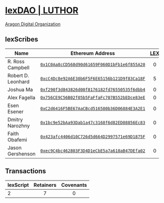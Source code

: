 # [lexDAO | LUTHOR](https://mainnet.aragon.org/#/lexdao/0x97103fda00a2b47eac669568063c00e65866a633/)

[Aragon Digital Organization](https://mainnet.aragon.org/#/lexdao/0xc191dc522672e10441bb9ee7c58946e9a8ebe4c0/)

## lexScribes
| Name | Ethereum Address | [LEX](https://etherscan.io/token/0x8CEDe32BbbCe5854992e151Fe215f2887E522553) | 
|----------|:-------------:|:-------------:| 
| R. Ross Campbell | [`0x1C0Aa8cCD568d90d61659F060D1bFb1e6f855A20`](https://etherscan.io/address/0x1c0aa8ccd568d90d61659f060d1bfb1e6f855a20) | 0 | 
| Robert D. Leonhard | [`0xcC4Dc8e92A6E30b6F5F6E65156b121D9f83Ca18F`](https://etherscan.io/address/0xcc4dc8e92a6e30b6f5f6e65156b121d9f83ca18f) | 5 | 
| Joshua Ma | [`0xf290f3d843826d00f8176182fd76550535f6dbb4`](https://etherscan.io/address/0xf290f3d843826d00f8176182fd76550535f6dbb4) | 0 | 
| Alex Fagella | [`0x756CE9C56B02f05b5FaFfaFc707B552bEDce83eE`](https://etherscan.io/address/0x756ce9c56b02f05b5faffafc707b552bedce83ee) | 0 | 
| Esen Esener | [`0xC2d6416F5BE67AaCBcd516580b36D06884E3A2E1`](https://etherscan.io/address/0xC2d6416F5BE67AaCBcd516580b36D06884E3A2E1) | 0 | 
| Dmitry Narozhny | [`0x1bc9e52bAa93Dab1a47c3168f6d82ED08856Ec83`](https://etherscan.io/address/0x1bc9e52bAa93Dab1a47c3168f6d82ED08856Ec83) | 0 |
| Faith Obafemi | [`0x423afc4406d10C726d5d664D2997571e69D1875F`](https://etherscan.io/address/0x423afc4406d10C726d5d664D2997571e69D1875F) | 0 |
| Jason Gershenson | [`0xec9C4bc462803F3D4D1eCbE5a7a618aB47DEfa02`](https://etherscan.io/address/0xec9C4bc462803F3D4D1eCbE5a7a618aB47DEfa02) | 0 |



## Transactions

| lexScript | Retainers | Covenants | 
|----------|:-------------:|:-------------:| 
| 2 | 7 | 0 |
